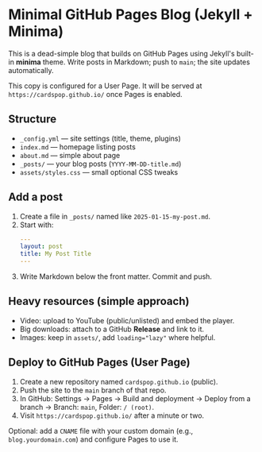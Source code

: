 # Minimal GitHub Pages Blog (Jekyll + Minima)

This is a dead-simple blog that builds on GitHub Pages using Jekyll's built-in **minima** theme. Write posts in Markdown; push to `main`; the site updates automatically.

This copy is configured for a User Page.
It will be served at `https://cardspop.github.io/` once Pages is enabled.

## Structure

- `_config.yml` — site settings (title, theme, plugins)
- `index.md` — homepage listing posts
- `about.md` — simple about page
- `_posts/` — your blog posts (`YYYY-MM-DD-title.md`)
- `assets/styles.css` — small optional CSS tweaks

## Add a post

1. Create a file in `_posts/` named like `2025-01-15-my-post.md`.
2. Start with:
   ```yaml
   ---
   layout: post
   title: My Post Title
   ---
   ```
3. Write Markdown below the front matter. Commit and push.

## Heavy resources (simple approach)

- Video: upload to YouTube (public/unlisted) and embed the player.
- Big downloads: attach to a GitHub **Release** and link to it.
- Images: keep in `assets/`, add `loading="lazy"` where helpful.

## Deploy to GitHub Pages (User Page)

1. Create a new repository named `cardspop.github.io` (public).
2. Push the site to the `main` branch of that repo.
3. In GitHub: Settings → Pages → Build and deployment → Deploy from a branch → Branch: `main`, Folder: `/ (root)`.
4. Visit `https://cardspop.github.io/` after a minute or two.

Optional: add a `CNAME` file with your custom domain (e.g., `blog.yourdomain.com`) and configure Pages to use it.
